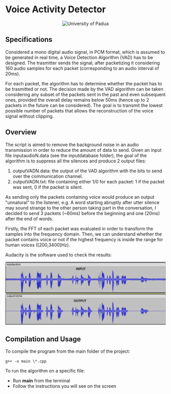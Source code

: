 # Voice Activity Detector
<p align="center">
    <img src="https://www.unidformazione.com/wp-content/uploads/2018/04/unipd-universita-di-padova.png" width="250" alt="University of Padua"/>
</p>

## Specifications
Considered a mono digital audio signal, in PCM format, which is assumed to be generated in real time, a Voice Detection Algorithm (VAD) has to be designed.
The trasmitter sends the signal, after packetizing it considering 160 audio samples for each packet (corresponding to an audio interval of 20ms).

For each packet, the algorithm has to determine whether the packet has to be trasmitted or not. The decision made by the VAD algorithm can be taken considering any subset of the packets sent in the past and even subsequent ones, provided the overall delay remains below 50ms (hence up to 2 packets in the future can be considered).
The goal is to transmit the lowest possible number of packets that allows the reconstruction of the voice signal without clipping.

## Overview
The script is aimed to remove the background noise in an audio transmission in order to reduce the amount of data to send.
Given an input file inputaudioN.data (see the inputdatabase folder), the goal of the algorithm is to suppress all the silences and produce 2 output files:
1) outputVADN.data: the output of the VAD algorithm with the bits to send over the communication channel.
2) outputVADN.txt: file containing either 1/0 for each packet: 1 if the packet was sent, 0 if the packet is silent.

As sending only the packets containing voice would produce an output "unnatural" to the listener, e.g. A word starting abruptly after utter silence may sound strange to the other person taking part in the conversation, I decided to send 3 packets (~60ms) before the beginning and one (20ms) after the end of words.

Firstly, the FFT of each packet was evaluated in order to transform the samples into the frequency domain. Then, we can understand whether the packet contains voice or not if the highest frequency is inside the range for human voices ([200,3400]Hz).

Audacity is the software used to check the results:

![img|width=600px](images/Results.PNG)


## Compilation and Usage

To compile the program from the main folder of the project:
```
g++ -o main \*.cpp
```

To run the algorithm on a specific file:
* Run **main** from the terminal
* Follow the instructions you will see on the screen
